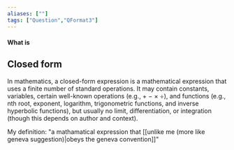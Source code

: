 ```yaml
---
aliases: [""]
tags: ["Question","QFormat3"]
---
```


#### What is
## Closed form
In mathematics, a closed-form expression is a mathematical expression that uses a finite number of standard operations. It may contain constants, variables, certain well-known operations (e.g., + − × ÷), and functions (e.g., nth root, exponent, logarithm, trigonometric functions, and inverse hyperbolic functions), but usually no limit, differentiation, or integration (though this depends on author and context).

My definition: "a mathamatical expression that [[unlike me (more like geneva suggestion)|obeys the geneva convention]]"